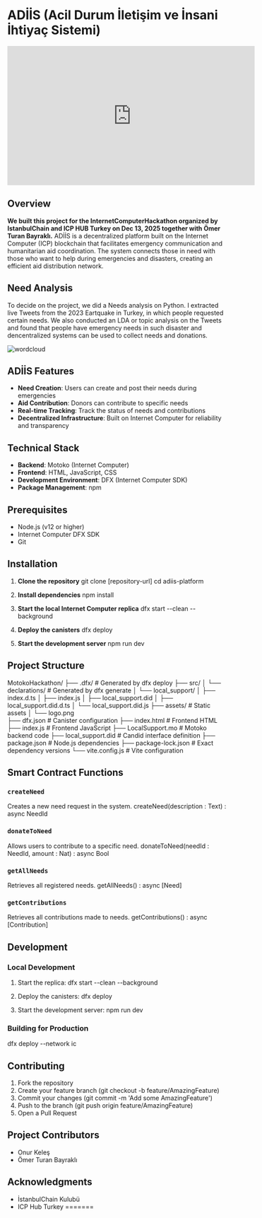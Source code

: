 # ADİİS (Acil Durum İletişim ve İnsani İhtiyaç Sistemi)

<iframe width="560" height="315" src="https://www.youtube.com/embed/QLg1fjdluqc" title="Project Video" frameborder="0" allow="accelerometer; autoplay; clipboard-write; encrypted-media; gyroscope; picture-in-picture" allowfullscreen></iframe>


## Overview
**We built this project for the InternetComputerHackathon organized by IstanbulChain and ICP HUB Turkey on Dec 13, 2025 together with Ömer Turan Bayraklı.** ADİİS is a decentralized platform built on the Internet Computer (ICP) blockchain that facilitates emergency communication and humanitarian aid coordination. The system connects those in need with those who want to help during emergencies and disasters, creating an efficient aid distribution network.

## Need Analysis 
To decide on the project, we did a Needs analysis on Python. I extracted live Tweets from the 2023 Eartquake in Turkey, in which people requested certain needs. We also conducted an LDA or topic analysis on the Tweets and found that people have emergency needs in such disaster and dencentralized systems can be used to collect needs and donations.

![wordcloud](https://github.com/user-attachments/assets/2b2b23b4-ed48-4ce6-957d-1704e31454fb)

## ADİİS Features
- **Need Creation**: Users can create and post their needs during emergencies
- **Aid Contribution**: Donors can contribute to specific needs
- **Real-time Tracking**: Track the status of needs and contributions
- **Decentralized Infrastructure**: Built on Internet Computer for reliability and transparency

## Technical Stack
- **Backend**: Motoko (Internet Computer)
- **Frontend**: HTML, JavaScript, CSS
- **Development Environment**: DFX (Internet Computer SDK)
- **Package Management**: npm

## Prerequisites
- Node.js (v12 or higher)
- Internet Computer DFX SDK
- Git

## Installation

1. **Clone the repository**
git clone [repository-url]
cd adiis-platform

2. **Install dependencies**
npm install

3. **Start the local Internet Computer replica**
dfx start --clean --background

4. **Deploy the canisters**
dfx deploy

5. **Start the development server**
npm run dev

## Project Structure
MotokoHackathon/
├── .dfx/                    # Generated by dfx deploy
├── src/
│   └── declarations/        # Generated by dfx generate
│       └── local_support/
│           ├── index.d.ts
│           ├── index.js
│           ├── local_support.did
│           ├── local_support.did.d.ts
│           └── local_support.did.js
├── assets/                  # Static assets
│   └── logo.png            
├── dfx.json                 # Canister configuration
├── index.html              # Frontend HTML
├── index.js                # Frontend JavaScript
├── LocalSupport.mo         # Motoko backend code
├── local_support.did       # Candid interface definition
├── package.json            # Node.js dependencies
├── package-lock.json       # Exact dependency versions
└── vite.config.js          # Vite configuration

## Smart Contract Functions

### `createNeed`
Creates a new need request in the system.
createNeed(description : Text) : async NeedId

### `donateToNeed`
Allows users to contribute to a specific need.
donateToNeed(needId : NeedId, amount : Nat) : async Bool

### `getAllNeeds`
Retrieves all registered needs.
getAllNeeds() : async [Need]

### `getContributions`
Retrieves all contributions made to needs.
getContributions() : async [Contribution]

## Development

### Local Development
1. Start the replica:
dfx start --clean --background

2. Deploy the canisters:
dfx deploy

3. Start the development server:
npm run dev

### Building for Production
dfx deploy --network ic

## Contributing
1. Fork the repository
2. Create your feature branch (git checkout -b feature/AmazingFeature)
3. Commit your changes (git commit -m 'Add some AmazingFeature')
4. Push to the branch (git push origin feature/AmazingFeature)
5. Open a Pull Request

## Project Contributors
- Onur Keleş
- Ömer Turan Bayraklı
  
## Acknowledgments
- İstanbulChain Kulubü
- ICP Hub Turkey
=======
